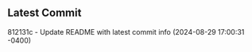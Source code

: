 
## Latest Commit
812131c - Update README with latest commit info (2024-08-29 17:00:31 -0400) <Yunxi-Zhou>
